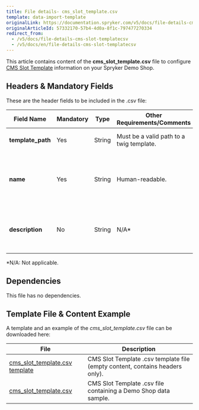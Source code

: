```yaml
---
title: File details- cms_slot_template.csv
template: data-import-template
originalLink: https://documentation.spryker.com/v5/docs/file-details-cms-slot-templatecsv
originalArticleId: 57332170-57b4-4d0a-8f1c-797477270334
redirect_from:
  - /v5/docs/file-details-cms-slot-templatecsv
  - /v5/docs/en/file-details-cms-slot-templatecsv
---
```


This article contains content of the **cms_slot_template.csv** file to configure  [CMS Slot Template](/docs/scos/dev/tutorials/{{page.version}}/howtos/feature-howtos/cms/howto-create-cms-templates.html#template-with-slots) information on your Spryker Demo Shop.

## Headers & Mandatory Fields 
These are the header fields to be included in the .csv file:

| Field Name | Mandatory | Type | Other Requirements/Comments | Description |
| --- | --- | --- | --- | --- |
| **template_path** | Yes  | String |Must be a valid path to a twig template. | Path to the Twig file template. |
| **name** |  Yes  | String |Human-readable. | Alphabetical identifier of the slot. It will be shown in the Back Office. |
| **description** |  No  | String |N/A* | Description of the slot. It will be shown in the Back Office. |
*N/A: Not applicable.

## Dependencies

This file has no dependencies.

## Template File & Content Example
A template and an example of the *cms_slot_template.csv*  file can be downloaded here:

| File | Description |
| --- | --- |
| [cms_slot_template.csv template](https://spryker.s3.eu-central-1.amazonaws.com/docs/Developer+Guide/Back-End/Data+Manipulation/Data+Ingestion/Data+Import/Data+Import+Categories/Content+Management/Template+cms_slot_template.csv) |  CMS Slot Template .csv template file (empty content, contains headers only). |
| [cms_slot_template.csv](https://spryker.s3.eu-central-1.amazonaws.com/docs/Developer+Guide/Back-End/Data+Manipulation/Data+Ingestion/Data+Import/Data+Import+Categories/Content+Management/cms_slot_template.csv) |  CMS Slot Template .csv file containing a Demo Shop data sample. |

